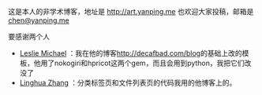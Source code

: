 这是本人的非学术博客，地址是 http://art.yanping.me
也欢迎大家投稿，邮箱是 chen@yanping.me

要感谢两个人

* [Leslie Michael](http://github.com/lmorchard/) ：我在他的博客<http://decafbad.com/blog>的基础上改的模板，他用了nokogiri和hpricot这两个gem，而且会用到python，我把它们改没了
* [Linghua Zhang](http://github.com/waynezhang) ：分类标签页和文件列表页的代码我用的他博客上的。


